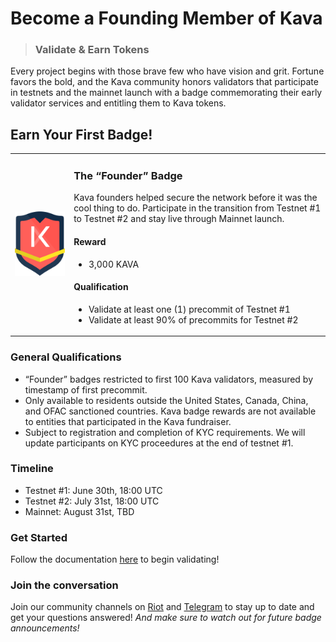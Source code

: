 # Become a Founding Member of Kava

> ### Validate & Earn Tokens

Every project begins with those brave few who have vision and grit. Fortune favors the bold, and the Kava community honors validators that participate in testnets and the mainnet launch with a badge commemorating their early validator services and entitling them to Kava tokens.

## Earn Your First Badge!

|                                             |                                                                                                                                                                                                                                                                                                                                                                                                                 |
| ------------------------------------------- | --------------------------------------------------------------------------------------------------------------------------------------------------------------------------------------------------------------------------------------------------------------------------------------------------------------------------------------------------------------------------------------------------------------- |
| <img src="./founder-badge.png" width="280"> | <h3>The “Founder” Badge</h3><p>Kava founders helped secure the network before it was the cool thing to do. Participate in the transition from Testnet #1 to Testnet #2 and stay live through Mainnet launch.</p><h4>Reward</h4><ul><li>3,000 KAVA</li></ul><h4>Qualification</h4><ul><li>Validate at least one (1) precommit of Testnet #1</li><li>Validate at least 90% of precommits for Testnet #2</li></ul> |

### General Qualifications

- “Founder” badges restricted to first 100 Kava validators, measured by timestamp of first precommit.
- Only available to residents outside the United States, Canada, China, and OFAC sanctioned countries. Kava badge rewards are not available to entities that participated in the Kava fundraiser.
- Subject to registration and completion of KYC requirements. We will update participants on KYC proceedures at the end of testnet #1. 

### Timeline

- Testnet #1: June 30th, 18:00 UTC
- Testnet #2: July 31st, 18:00 UTC
- Mainnet: August 31st, TBD

### Get Started

Follow the documentation [here](https://github.com/Kava-Labs/kava-devnet) to begin validating!

### Join the conversation

Join our community channels on [Riot](https://riot.im/app/#/room/#kava-validators:matrix.org) and [Telegram](https://t.me/kavalabs) to stay up to date and get your questions answered! _And make sure to watch out for future badge announcements!_
